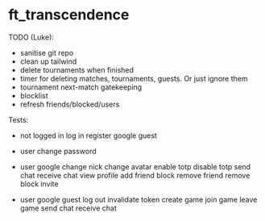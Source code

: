 # ft_transcendence

TODO (Luke):
- sanitise git repo
- clean up tailwind
- delete tournaments when finished
- timer for deleting matches, tournaments, guests. Or just ignore them
- tournament next-match gatekeeping
- blocklist
- refresh friends/blocked/users


Tests:
- not logged in
	log in
	register
	google
	guest

- user
	change password

- user
  google
	change nick
	change avatar
	enable totp
	disable totp
	send chat
	receive chat
	view profile
	add friend
	block
	remove friend
	remove block
	invite

- user
  google
  guest
	log out
	invalidate token
	create game
	join game
	leave game
	send chat
	receive chat
